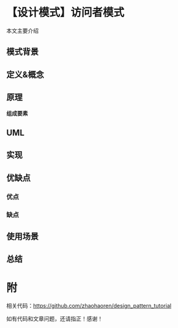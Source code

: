 # 【设计模式】访问者模式

本文主要介绍

## 模式背景

## 定义&概念

## 原理

**组成要素**

## UML

## 实现

## 优缺点

### 优点

### 缺点

## 使用场景

## 总结



# 附

相关代码：https://github.com/zhaohaoren/design_pattern_tutorial

如有代码和文章问题，还请指正！感谢！